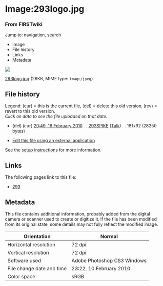 

# Image:293logo.jpg

### From FIRSTwiki

Jump to: navigation, search

  * Image
  * File history
  * Links
  * Metadata

![](/media/9/9f/293logo.jpg)

[293logo.jpg](/media/9/9f/293logo.jpg "293logo.jpg" ) (28KB, MIME type:
`image/jpeg`)

## File history

Legend: (cur) = this is the current file, (del) = delete this old version,
(rev) = revert to this old version.  
_Click on date to see the file uploaded on that date_.

  * (del) (cur) [20:49, 16 February 2010](/media/9/9f/293logo.jpg "/media/9/9f/293logo.jpg" ) . . [293SPIKE](/index.php?title=User:293SPIKE&action=edit "User:293SPIKE" ) ([Talk](/index.php?title=User_talk:293SPIKE&action=edit "User talk:293SPIKE" )) . . 181x92 (28250 bytes)
  

  * [Edit this file using an external application](/index.php?title=Image:293logo.jpg&action=edit&externaledit=true&mode=file "Image:293logo.jpg" )

See the [setup
instructions](http://meta.wikimedia.org/wiki/Help:External_editors
"http://meta.wikimedia.org/wiki/Help:External_editors" ) for more information.

## Links

The following pages link to this file:

  * [293](293 "293" )

## Metadata

This file contains additional information, probably added from the digital
camera or scanner used to create or digitize it. If the file has been modified
from its original state, some details may not fully reflect the modified
image.

Orientation |  Normal  
---|---  
Horizontal resolution |  72 dpi  
Vertical resolution |  72 dpi  
Software used |  Adobe Photoshop CS3 Windows  
File change date and time |  23:22, 10 February 2010  
Color space |  sRGB  
  

